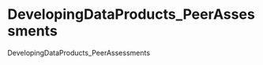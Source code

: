 DevelopingDataProducts_PeerAssessments
======================================

DevelopingDataProducts_PeerAssessments
